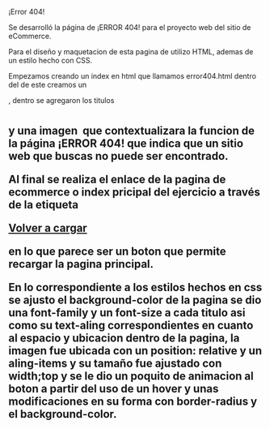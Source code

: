 ¡Error 404!

Se desarrolló la página de ¡ERROR 404! para el proyecto web del sitio de eCommerce.

Para el diseño y maquetacion de esta pagina de utilizo HTML, ademas de un estilo hecho con CSS.

Empezamos creando un index en html que llamamos error404.html dentro del <body> de este creamos un 
<div id= container>, dentro se agregaron los titulos <h1> <h2> y una imagen <img> que contextualizara la funcion de la página ¡ERROR 404! que indica que un sitio web que buscas no puede ser encontrado. 

Al final se realiza el enlace de la pagina de ecommerce o index pricipal del ejercicio a través de la etiqueta <a href="index.html"><p>Volver a cargar</p></a> en lo que parece ser un boton que permite recargar la pagina principal. 

En lo correspondiente a los estilos hechos en css se ajusto el background-color de la pagina se dio una font-family y un font-size a cada titulo asi como su text-aling correspondientes en cuanto al espacio y ubicacion dentro de la pagina, la imagen fue ubicada con un position: relative y un aling-items y su tamaño fue ajustado con width;top y se le dio un poquito de animacion al boton a partir del uso de un hover y unas modificaciones en su forma con border-radius y el background-color.